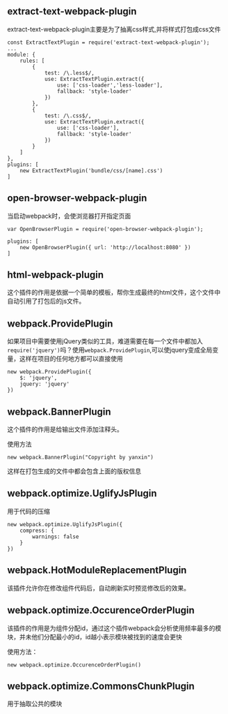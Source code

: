 ## extract-text-webpack-plugin

extract-text-webpack-plugin主要是为了抽离css样式,并将样式打包成css文件

```
const ExtractTextPlugin = require('extract-text-webpack-plugin');
...
module: {
    rules: [
        {
            test: /\.less$/,
            use: ExtractTextPlugin.extract({
                use: ['css-loader','less-loader'],
                fallback: 'style-loader'
            })
        },
        {
            test: /\.css$/,
            use: ExtractTextPlugin.extract({
                use: ['css-loader'],
                fallback: 'style-loader'
            })
        }
    ]
},
plugins: [
    new ExtractTextPlugin('bundle/css/[name].css')
]
```

## open-browser-webpack-plugin

当启动webpack时，会使浏览器打开指定页面

```
var OpenBrowserPlugin = require('open-browser-webpack-plugin');

plugins: [
    new OpenBrowserPlugin({ url: 'http://localhost:8080' })
]
```

## html-webpack-plugin

这个插件的作用是依据一个简单的模板，帮你生成最终的html文件，这个文件中自动引用了打包后的js文件。

## webpack.ProvidePlugin

如果项目中需要使用jQuery类似的工具，难道需要在每一个文件中都加入`require('jquery')`吗？使用`webpack.ProvidePlugin`,可以使jquery变成全局变量，这样在项目的任何地方都可以直接使用

```
new webpack.ProvidePlugin({
    $: 'jquery',
    jquery: 'jquery'
})
```

## webpack.BannerPlugin

这个插件的作用是给输出文件添加注释头。

使用方法

```
new webpack.BannerPlugin("Copyright by yanxin")
```

这样在打包生成的文件中都会包含上面的版权信息

## webpack.optimize.UglifyJsPlugin

用于代码的压缩

```
new webpack.optimize.UglifyJsPlugin({
    compress: {
        warnings: false
    }
})
```

## webpack.HotModuleReplacementPlugin

该插件允许你在修改组件代码后，自动刷新实时预览修改后的效果。


## webpack.optimize.OccurenceOrderPlugin

该插件的作用是为组件分配id，通过这个插件webpack会分析使用频率最多的模块，并未他们分配最小的id，id越小表示模块被找到的速度会更快

使用方法：

```
new webpack.optimize.OccurenceOrderPlugin()
```

## webpack.optimize.CommonsChunkPlugin

用于抽取公共的模块

